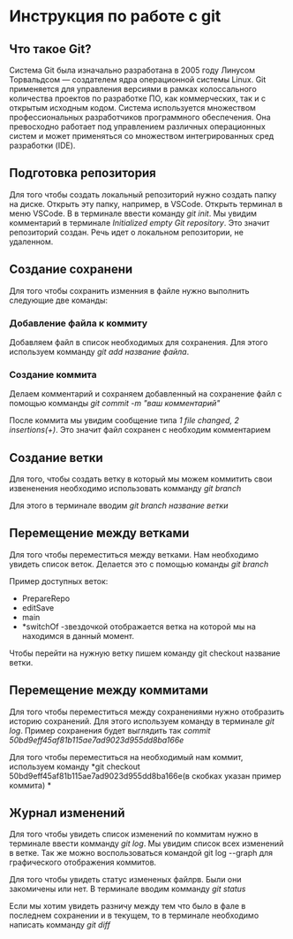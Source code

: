 # Инструкция по работе с git

## Что такое Git?

Система Git была изначально разработана в 2005 году Линусом Торвальдсом — создателем ядра операционной системы Linux. Git применяется для управления версиями в рамках колоссального количества проектов по разработке ПО, как коммерческих, так и с открытым исходным кодом. Система используется множеством профессиональных разработчиков программного обеспечения. Она превосходно работает под управлением различных операционных систем и может применяться со множеством интегрированных сред разработки (IDE).

## Подготовка репозитория 

Для того чтобы создать локальный репозиторий нужно создать папку на диске. Открыть эту папку, например, в VSCode. Открыть терминал в меню VSCode. B в терминале ввести команду *git init*. Мы увидим комментарий в терминале *Initialized empty Git repository*. Это значит репозиторий создан.
Речь идет о локальном репозитории, не удаленном. 

## Создание сохранени

Для того чтобы сохранить изменния в файле нужно выполнить следующие две команды:

### Добавление файла к коммиту

Добавляем файл в список необходимых для сохранения. Для этого используем комманду *git add название файла*. 

### Создание коммита

Делаем комментарий и сохраняем добавленный на сохранение файл с помощью комманды *git commit -m "ваш комментарий"*

После коммита мы увидим сообщение типа *1 file changed, 2 insertions(+)*. Это значит файл сохранен с необходим комментарием

## Создание ветки

Для того, чтобы создать ветку в который мы можем коммитить свои извененения необходимо использовать комманду *git branch*

Для этого в терминале вводим *git branch название ветки*

## Перемещение между ветками
Для того чтобы переместиться между ветками. Нам необходимо увидеть список веток. Делается это с помощью команды *git branch*

Пример доступных веток:

* PrepareRepo
 * editSave
  * main
* *switchOf -звездочкой отображается ветка на которой мы на находимся в данный момент.

Чтобы перейти на нужную ветку пишем команду git checkout название ветки.

## Перемещение между коммитами

Для того чтобы переместиться между сохранениями нужно отобразить историю сохранений. Для этого используем команду в терминале *git log*. Пример сохранения будет выглядить так *commit 50bd9eff45af81b115ae7ad9023d955dd8ba166e*

Для того чтобы переместиться на необходимый нам коммит, используем команду *git checkout 50bd9eff45af81b115ae7ad9023d955dd8ba166e(в скобках указан пример коммита) *

## Журнал изменений

Для того чтобы увидеть список изменений по коммитам нужно в терминале ввести комманду *git log*. Мы увидим список всех изменений в ветке.
Так же можно воспользоваться командой git log --graph для графического отображения коммитов.

Для того чтобы увидеть статус измененых файлрв. Были они закомичены или нет. В терминале вводим комманду *git status*

Если мы хотим увидеть разничу между тем что было в фале в последнем сохранении и в текущем, то в терминале необходимо написать комманду *git diff*

